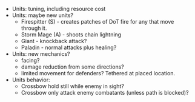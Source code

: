 * Units: tuning, including resource cost
* Units: maybe new units?
    * Firespitter (S) - creates patches of DoT fire for any that move through it.
    * Storm Mage (A) - shoots chain lightning
    * Giant - knockback attack?
    * Paladin - normal attacks plus healing?
* Units: new mechanics?
    * facing?
    * damage reduction from some directions?
    * limited movement for defenders?  Tethered at placed location.
* Units behavior:
    * Crossbow hold still while enemy in sight?
    * Crossbow only attack enemy combatants (unless path is blocked)?

